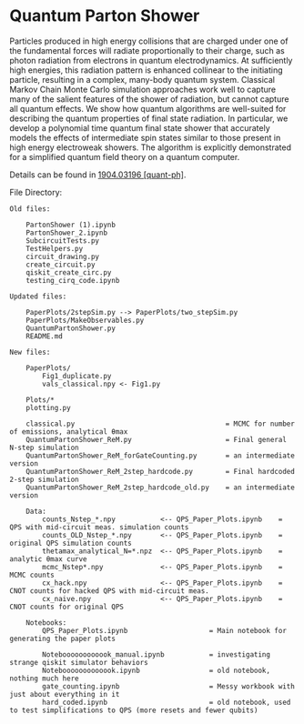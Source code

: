 # Quantum Parton Shower

Particles produced in high energy collisions that are charged under one of the fundamental forces will radiate proportionally to their charge, such as photon radiation from electrons in quantum electrodynamics. At sufficiently high energies, this radiation pattern is enhanced collinear to the initiating particle, resulting in a complex, many-body quantum system. Classical Markov Chain Monte Carlo simulation approaches work well to capture many of the salient features of the shower of radiation, but cannot capture all quantum effects. We show how quantum algorithms are well-suited for describing the quantum properties of final state radiation. In particular, we develop a polynomial time quantum final state shower that accurately models the effects of intermediate spin states similar to those present in high energy electroweak showers. The algorithm is explicitly demonstrated for a simplified quantum field theory on a quantum computer.

Details can be found in [1904.03196 [quant-ph]](https://arxiv.org/abs/1904.03196).


File Directory:

    Old files:

        PartonShower (1).ipynb
        PartonShower_2.ipynb
        SubcircuitTests.py
        TestHelpers.py
        circuit_drawing.py
        create_circuit.py
        qiskit_create_circ.py
        testing_cirq_code.ipynb

    Updated files:

        PaperPlots/2stepSim.py --> PaperPlots/two_stepSim.py
        PaperPlots/MakeObservables.py
        QuantumPartonShower.py
        README.md

    New files:

        PaperPlots/
            Fig1_duplicate.py
            vals_classical.npy <- Fig1.py

        Plots/*
        plotting.py
        
        classical.py                                     = MCMC for number of emissions, analytical θmax
        QuantumPartonShower_ReM.py                       = Final general N-step simulation
        QuantumPartonShower_ReM_forGateCounting.py       = an intermediate version
        QuantumPartonShower_ReM_2step_hardcode.py        = Final hardcoded 2-step simulation
        QuantumPartonShower_ReM_2step_hardcode_old.py    = an intermediate version

        Data:
            counts_Nstep_*.npy           <-- QPS_Paper_Plots.ipynb    =  QPS with mid-circuit meas. simulation counts
            counts_OLD_Nstep_*.npy       <-- QPS_Paper_Plots.ipynb    =  original QPS simulation counts
            thetamax_analytical_N=*.npz  <-- QPS_Paper_Plots.ipynb    =  analytic θmax curve
            mcmc_Nstep*.npy              <-- QPS_Paper_Plots.ipynb    =  MCMC counts
            cx_hack.npy                  <-- QPS_Paper_Plots.ipynb    =  CNOT counts for hacked QPS with mid-circuit meas.
            cx_naive.npy                 <-- QPS_Paper_Plots.ipynb    =  CNOT counts for original QPS
        
        Notebooks:
            QPS_Paper_Plots.ipynb                    = Main notebook for generating the paper plots
    
            Noteboooooooooook_manual.ipynb           = investigating strange qiskit simulator behaviors
	        Notebooooooooooook.ipynb                 = old notebook, nothing much here
            gate_counting.ipynb                      = Messy workbook with just about everything in it
            hard_coded.ipynb                         = old notebook, used to test simplifications to QPS (more resets and fewer qubits)
